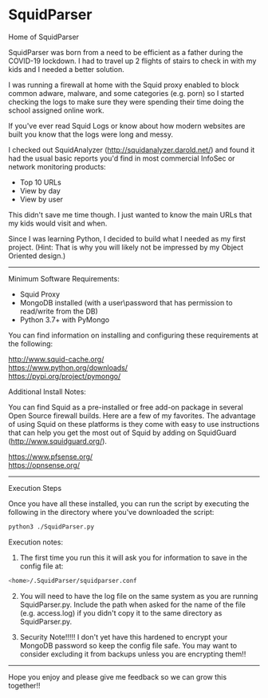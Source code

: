 # SquidParser
Home of SquidParser

SquidParser was born from a need to be efficient as a father during the COVID-19 lockdown.  I had to travel up 2 flights of stairs to check in with my kids and I needed a better solution.  

I was running a firewall at home with the Squid proxy enabled to block common adware, malware, and some categories (e.g. porn) so I started checking the logs to make sure they were spending their time doing the school assigned online work.

If you've ever read Squid Logs or know about how modern websites are built you know that the logs were long and messy.

I checked out SquidAnalyzer (http://squidanalyzer.darold.net/) and found it had the usual basic reports you'd find in most commercial InfoSec or network monitoring products:

- Top 10 URLs
- View by day
- View by user

This didn't save me time though.  I just wanted to know the main URLs that my kids would visit and when.

Since I was learning Python, I decided to build what I needed as my first project.   (Hint: That is why you will likely not be impressed by my Object Oriented design.)

------------------------------------------------------------------------------------------------------------

Minimum Software Requirements:

- Squid Proxy
- MongoDB installed (with a user\password that has permission to read/write from the DB)
- Python 3.7+ with PyMongo

You can find information on installing and configuring these requirements at the following:

http://www.squid-cache.org/  
https://www.python.org/downloads/  
https://pypi.org/project/pymongo/

Additional Install Notes:  

You can find Squid as a pre-installed or free add-on package in several Open Source firewall builds.  Here are a few of my favorites.  The advantage of using Squid on these platforms is they come with easy to use instructions that can help you get the most out of Squid by adding on SquidGuard (http://www.squidguard.org/).

https://www.pfsense.org/  
https://opnsense.org/

------------------------------------------------------------------------------------------------------------

Execution Steps

Once you have all these installed, you can run the script by executing the following in the directory where you've downloaded the script:

```bash
python3 ./SquidParser.py
```

Execution notes:

1. The first time you run this it will ask you for information to save in the config file at:

```bash
<home>/.SquidParser/squidparser.conf
```

2. You will need to have the log file on the same system as you are running SquidParser.py.  Include the path when asked for the name of the file (e.g. access.log) if you didn't copy it to the same directory as SquidParser.py.

3.  Security Note!!!!!  I don't yet have this hardened to encrypt your MongoDB password so keep the config file safe.  You may want to consider excluding it from backups unless you are encrypting them!!

------------------------------------------------------------------------------------------------------------

Hope you enjoy and please give me feedback so we can grow this together!!
